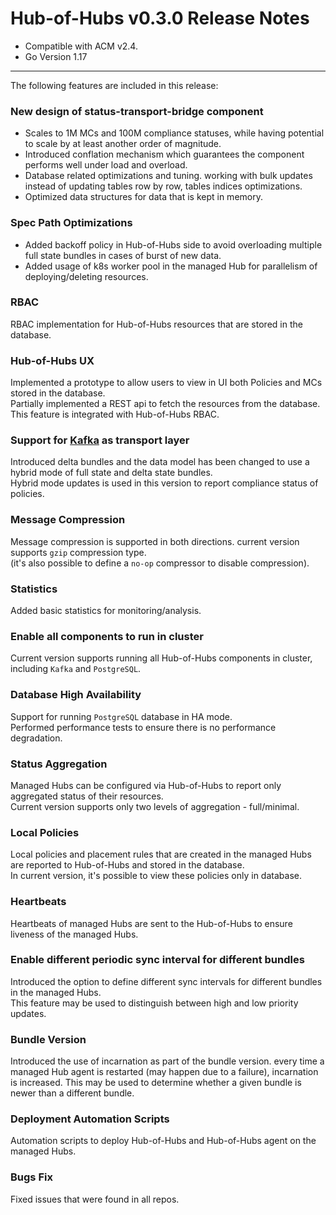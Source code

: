 Hub-of-Hubs v0.3.0 Release Notes
================================

* Compatible with ACM v2.4. 
* Go Version 1.17

----

The following features are included in this release:


### New design of status-transport-bridge component
* Scales to 1M MCs and 100M compliance statuses, while having potential to scale by at least another order of magnitude.
* Introduced conflation mechanism which guarantees the component performs well under load and overload.
* Database related optimizations and tuning. working with bulk updates instead of updating tables row by row, tables indices optimizations.
* Optimized data structures for data that is kept in memory. 

### Spec Path Optimizations
* Added backoff policy in Hub-of-Hubs side to avoid overloading multiple full state bundles in cases of burst of new data.
* Added usage of k8s worker pool in the managed Hub for parallelism of deploying/deleting resources.

### RBAC
RBAC implementation for Hub-of-Hubs resources that are stored in the database.

### Hub-of-Hubs UX
Implemented a prototype to allow users to view in UI both Policies and MCs stored in the database.  
Partially implemented a REST api to fetch the resources from the database. This feature is integrated with Hub-of-Hubs RBAC.

### Support for [Kafka](https://kafka.apache.org/) as transport layer 
Introduced delta bundles and the data model has been changed to use a hybrid mode of full state and delta state bundles.  
Hybrid mode updates is used in this version to report compliance status of policies.

### Message Compression
Message compression is supported in both directions. current version supports `gzip` compression type.  
(it's also possible to define a `no-op` compressor to disable compression).  

### Statistics
Added basic statistics for monitoring/analysis.

### Enable all components to run in cluster
Current version supports running all Hub-of-Hubs components in cluster, including `Kafka` and `PostgreSQL`.

### Database High Availability
Support for running `PostgreSQL` database in HA mode.  
Performed performance tests to ensure there is no performance degradation.

### Status Aggregation
Managed Hubs can be configured via Hub-of-Hubs to report only aggregated status of their resources.  
Current version supports only two levels of aggregation - full/minimal.

### Local Policies
Local policies and placement rules that are created in the managed Hubs are reported to Hub-of-Hubs and stored in the database.  
In current version, it's possible to view these policies only in database.

### Heartbeats
Heartbeats of managed Hubs are sent to the Hub-of-Hubs to ensure liveness of the managed Hubs.

### Enable different periodic sync interval for different bundles
Introduced the option to define different sync intervals for different bundles in the managed Hubs.  
This feature may be used to distinguish between high and low priority updates.

### Bundle Version
Introduced the use of incarnation as part of the bundle version. every time a managed Hub agent is restarted 
(may happen due to a failure), incarnation is increased. This may be used to determine whether a given bundle is newer 
than a different bundle.

### Deployment Automation Scripts
Automation scripts to deploy Hub-of-Hubs and Hub-of-Hubs agent on the managed Hubs.

### Bugs Fix
Fixed issues that were found in all repos.
